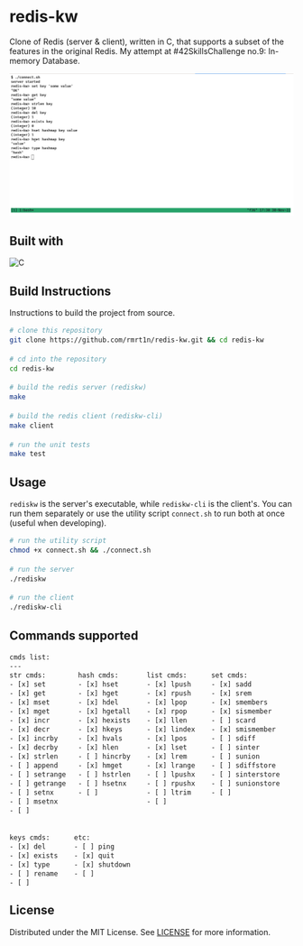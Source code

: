 # redis-kw
Clone of Redis (server & client), written in C, that supports a subset of the 
features in the original Redis. My attempt at #42SkillsChallenge no.9: In-memory
Database.

![Screeenshot of the client program](/screenshot.png)

## Built with

![C](https://img.shields.io/badge/C-00599C?style=for-the-badge&logo=c&logoColor=white)

## Build Instructions
Instructions to build the project from source.
```bash
# clone this repository
git clone https://github.com/rmrt1n/redis-kw.git && cd redis-kw

# cd into the repository
cd redis-kw

# build the redis server (rediskw)
make

# build the redis client (rediskw-cli)
make client

# run the unit tests
make test
```

## Usage
`rediskw` is the server's executable, while `rediskw-cli` is the client's. You
can run them separately or use the utility script `connect.sh` to run both at
once (useful when developing).
```bash
# run the utility script
chmod +x connect.sh && ./connect.sh

# run the server
./rediskw

# run the client
./rediskw-cli
```

## Commands supported
```
cmds list:
---
str cmds:        hash cmds:       list cmds:      set cmds:  
- [x] set        - [x] hset       - [x] lpush     - [x] sadd 
- [x] get        - [x] hget       - [x] rpush     - [x] srem 
- [x] mset       - [x] hdel       - [x] lpop      - [x] smembers  
- [x] mget       - [x] hgetall    - [x] rpop      - [x] sismember  
- [x] incr       - [x] hexists    - [x] llen      - [ ] scard  
- [x] decr       - [x] hkeys      - [x] lindex    - [x] smismember
- [x] incrby     - [x] hvals      - [x] lpos      - [ ] sdiff
- [x] decrby     - [x] hlen       - [x] lset      - [ ] sinter
- [x] strlen     - [ ] hincrby    - [x] lrem      - [ ] sunion
- [ ] append     - [x] hmget      - [x] lrange    - [ ] sdiffstore
- [ ] setrange   - [ ] hstrlen    - [ ] lpushx    - [ ] sinterstore
- [ ] getrange   - [ ] hsetnx     - [ ] rpushx    - [ ] sunionstore
- [ ] setnx      - [ ]            - [ ] ltrim     - [ ]
- [ ] msetnx                      - [ ]           
- [ ] 


keys cmds:      etc:
- [x] del       - [ ] ping
- [x] exists    - [x] quit
- [x] type      - [x] shutdown
- [ ] rename    - [ ] 
- [ ]
```

## License
Distributed under the MIT License. See [LICENSE](/LICENSE) for more information.

